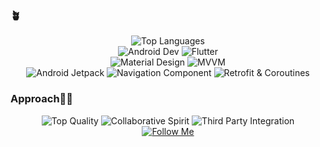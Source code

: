 ### 🪴

<div align="center">
  <img src="https://github-readme-stats.vercel.app/api/top-langs/?username=SushmitSingh&langs_count=3&hide_title=true&card_width=500&theme=onedark" alt="Top Languages">
</div>

<div align="center">
  <img src="https://img.shields.io/badge/Android%20Dev-%E2%9A%99%EF%B8%8F-3DDC84?style=for-the-badge&logo=android&logoColor=white" alt="Android Dev">
  <img src="https://img.shields.io/badge/Flutter-%231877F2?style=for-the-badge&logo=flutter&logoColor=white" alt="Flutter">
</div>

<div align="center">
  <img src="https://img.shields.io/badge/Material%20Design-%F0%9F%8E%A8-37474F?style=for-the-badge&logo=material-design&logoColor=white" alt="Material Design">
  <img src="https://img.shields.io/badge/MVVM-%F0%9F%8F%A0-F57C00?style=for-the-badge&logoColor=white" alt="MVVM">
</div>

<div align="center">
  <img src="https://img.shields.io/badge/Android%20Jetpack-%F0%9F%9A%80-7C4DFF?style=for-the-badge&logoColor=white" alt="Android Jetpack">
  <img src="https://img.shields.io/badge/Navigation-%F0%9F%97%BA%20Component-00C853?style=for-the-badge&logoColor=white" alt="Navigation Component">
  <img src="https://img.shields.io/badge/Retrofit-%E2%9A%99%EF%B8%8F%20Coroutines-6200EA?style=for-the-badge&logoColor=white" alt="Retrofit & Coroutines">
</div>

### Approach👩‍🦯

<div align="center">
  <img src="https://img.shields.io/badge/Top%20Quality-%F0%9F%8F%86-43A047?style=for-the-badge&logoColor=white" alt="Top Quality">
  <img src="https://img.shields.io/badge/Collaborative%20Spirit-%F0%9F%A4%9D-1E88E5?style=for-the-badge&logoColor=white" alt="Collaborative Spirit">
  <img src="https://img.shields.io/badge/Third%20Party%20Integration-%F0%9F%94%97-546E7A?style=for-the-badge&logoColor=white" alt="Third Party Integration">
</div>

<div align="center">
  <a href="https://github.com/SushmitSingh">
    <img src="https://img.shields.io/badge/-Follow%20Me-0D1117?style=for-the-badge&logo=github&logoColor=white" alt="Follow Me">
  </a>
</div>
